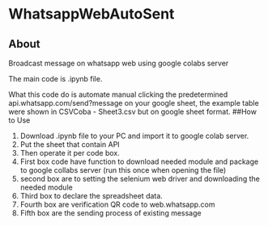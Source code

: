 # WhatsappWebAutoSent

## About
Broadcast message on whatsapp web using google colabs server

The main code is .ipynb file.

What this code do is automate manual clicking the predetermined api.whatsapp.com/send?message on your google sheet, the example table were shown in CSVCoba - Sheet3.csv but on google sheet format.
##How to Use
1. Download .ipynb file to your PC and import it to google colab server.
2. Put the sheet that contain API 
3. Then operate it per code box.
4. First box code have function to download needed module and package to google collabs server (run this once when opening the file)
5. second box are to setting the selenium web driver and downloading the needed module
6. Third box to declare the spreadsheet data.
7. Fourth box are verification QR code to web.whatsapp.com
8. Fifth box are the sending process of existing message 
